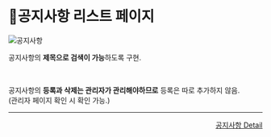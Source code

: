 # 📌공지사항 리스트 페이지   

![공지사항](https://user-images.githubusercontent.com/88878686/180649712-60aab686-2e63-420a-ae7a-5a7d62304cdb.JPG)   

공지사항의 **제목으로 검색이 가능**하도록 구현.   

<br>

공지사항의 **등록과 삭제는 관리자가 관리해야하므로** 등록은 따로 추가하지 않음.   
(관리자 페이지 확인 시 확인 가능.)

***
<div align="right">   
  
[공지사항 Detail](https://github.com/Runu09/finalproject/blob/main/%EA%B5%AC%ED%98%84%EC%84%A4%EB%AA%85/%EA%B3%B5%EC%A7%80%EC%82%AC%ED%95%ADDetail.md)   

</div>
